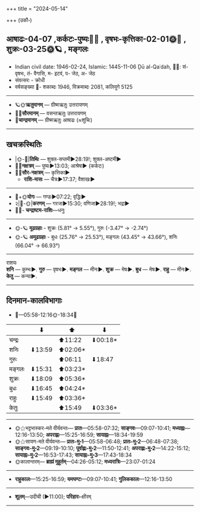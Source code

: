 +++
title = "2024-05-14"

+++
(उकौ॰)
## आषाढः-04-07  ,कर्कटः-पुष्यः🌛🌌  ,  वृषभः-कृत्तिका-02-01🌞🌌  ,  शुक्रः-03-25🌞🪐  , मङ्गलः
- Indian civil date: 1946-02-24, Islamic: 1445-11-06 Ḏū al-Qaʿdah, 🌌🌞: सं- वृषभः, तं- वैगासि, म- इटवं, प- जेठ, अ- जेठ
- संवत्सरः - क्रोधी
- वर्षसङ्ख्या 🌛- शकाब्दः 1946, विक्रमाब्दः 2081, कलियुगे 5125
___________________
- 🪐🌞**ऋतुमानम्** — ग्रीष्मऋतुः उत्तरायणम्
- 🌌🌞**सौरमानम्** — वसन्तऋतुः उत्तरायणम्
- 🌛**चान्द्रमानम्** — ग्रीष्मऋतुः आषाढः (≈शुचिः)
___________________


## खचक्रस्थितिः
- |🌞-🌛|**तिथिः** — शुक्ल-सप्तमी►28:19!; शुक्ल-अष्टमी►  
- 🌌🌛**नक्षत्रम्** — पुष्यः►13:03; आश्रेषा► (कर्कटः)  
- 🌌🌞**सौर-नक्षत्रम्** — कृत्तिका►  
  - **राशि-मासः** — चैत्रः►17:37; वैशाखः► 
___________________
- 🌛+🌞**योगः** — गण्डः►07:22; वृद्धिः►  
- २|🌛-🌞|**करणम्** — गरजा►15:30; वणिजा►28:19!; भद्रा►  
- 🌌🌛- **चन्द्राष्टम-राशिः**—धनुः  
___________________
- 🌞-🪐 **मूढग्रहाः** - शुक्रः (5.81° → 5.55°), गुरुः (-3.47° → -2.74°)
- 🌞-🪐 **अमूढग्रहाः** - बुधः (25.76° → 25.53°), मङ्गलः (43.45° → 43.66°), शनिः (66.04° → 66.93°)
___________________
राशयः  
**शनि** — कुम्भः►. **गुरु** — वृषभः►. **मङ्गल** — मीनः►. **शुक्र** — मेषः►. **बुध** — मेषः►. **राहु** — मीनः►. **केतु** — कन्या►. 
___________________


## दिनमान-कालविभागाः
- 🌅—05:58-12:16🌞-18:34🌇  

|      |⬇     |⬆     |⬇     |
|------|-----|-----|------|
|चन्द्रः|     |⬆11:22 |⬇00:18*|
|शनिः   |⬇13:59 |⬆02:06*|     |
|गुरुः  |     |⬆06:11 |⬇18:47 |
|मङ्गलः |⬇15:31 |⬆03:23*|     |
|शुक्रः |⬇18:09 |⬆05:36*|     |
|बुधः   |⬇16:45 |⬆04:24*|     |
|राहुः  |⬇15:49 |⬆03:36*|     |
|केतुः  |     |⬆15:49 |⬇03:36*|
___________________
- 🌞⚝भट्टभास्कर-मते वीर्यवन्तः— **प्रातः**—05:58-07:32; **साङ्गवः**—09:07-10:41; **मध्याह्नः**—12:16-13:50; **अपराह्णः**—15:25-16:59; **सायाह्नः**—18:34-19:59  
- 🌞⚝सायण-मते वीर्यवन्तः— **प्रातः-मु॰1**—05:58-06:48; **प्रातः-मु॰2**—06:48-07:38; **साङ्गवः-मु॰2**—09:19-10:10; **पूर्वाह्णः-मु॰2**—11:50-12:41; **अपराह्णः-मु॰2**—14:22-15:12; **सायाह्नः-मु॰2**—16:53-17:43; **सायाह्नः-मु॰3**—17:43-18:34  
- 🌞कालान्तरम्— **ब्राह्मं मुहूर्तम्**—04:26-05:12; **मध्यरात्रिः**—23:07-01:24  
___________________
- **राहुकालः**—15:25-16:59; **यमघण्टः**—09:07-10:41; **गुलिककालः**—12:16-13:50  
___________________
- **शूलम्**—उदीची (►11:00); **परिहारः**–क्षीरम्  
___________________
